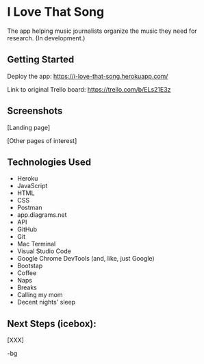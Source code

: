# I Love That Song

The app helping music journalists organize the music they need for research. (In development.)

## Getting Started

Deploy the app: https://i-love-that-song.herokuapp.com/

Link to original Trello board: https://trello.com/b/ELs21E3z

## Screenshots

[Landing page]

[Other pages of interest]

## Technologies Used

- Heroku
- JavaScript
- HTML
- CSS
- Postman
- app.diagrams.net
- API
- GitHub
- Git
- Mac Terminal
- Visual Studio Code
- Google Chrome DevTools (and, like, just Google)
- Bootstap
- Coffee
- Naps
- Breaks
- Calling my mom
- Decent nights' sleep

## Next Steps (icebox):

[XXX]

-bg
